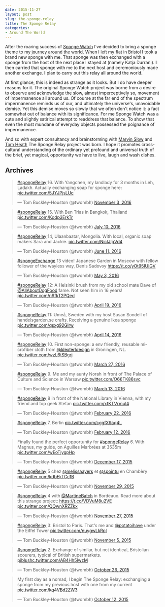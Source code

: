 ```yaml
---
date: 2015-11-27
layout: post
slug: the-sponge-relay
title: The Sponge Relay
categories:
- Around The World
---
```


After the roaring success of [Sponge Watch](http://spongewatch.tumblr.com/) I've decided to bring a sponge theme to
my [journey around the world](/around-the-world). When I left my flat in Bristol I took a brand new sponge with me. That sponge was then exchanged
with a sponge from the host of the next place I stayed at (namely Katja Durrani). I then carried that sponge with me
to the next host and ceremoniously made another exchange. I plan to carry out this relay all around the world.

At first glance, this is indeed as strange as it looks. But I do have deeper reasons for it. The original Sponge Watch project
was borne from a desire to observe and acknowledge the slow, almost imperceptively so, movement of impermanence all
around us. Of course at the far end of the spectrum impermanence reminds us of our, and ultimately the universe's,
unavoidable demise. Yet this demise moves so slowly that we often don't notice it: a fact somewhat out of balance with its
significance. For me Sponge Watch was a cute and slightly satirical attempt to readdress that balance. To show that even
the most mundane of everyday objects possessed the poignance of impermanence.

And so with expert consultancy and brainstorming with [Marvin Slow](https://twitter.com/slowmanslow) and
[Tom Heath](https://twitter.com/tommyh) The Sponge Relay project was born. I hope it promotes cross-cultural understanding
of the ordinary yet profound and universal truth of the brief, yet magical, opportunity we have to live, laugh and wash dishes.

## Archives

<blockquote class="twitter-tweet" data-lang="en"><p lang="en" dir="ltr"><a href="https://twitter.com/hashtag/spongeRelay?src=hash">#spongeRelay</a> 16. With Yangchen, my landlady for 3 months in Leh, Ladakh. Actually exchanging soap for sponge here: <a href="https://t.co/5JYJPjsLUc">pic.twitter.com/5JYJPjsLUc</a></p>&mdash; Tom Buckley-Houston (@twombh) <a href="https://twitter.com/twombh/status/794216541617164289">November 3, 2016</a></blockquote>

<blockquote class="twitter-tweet" data-lang="en"><p lang="en" dir="ltr"><a href="https://twitter.com/hashtag/spongeRelay?src=hash">#spongeRelay</a> 15. With Ben Trias in Bangkok, Thailand <a href="https://t.co/Kodp3ErkTr">pic.twitter.com/Kodp3ErkTr</a></p>&mdash; Tom Buckley-Houston (@twombh) <a href="https://twitter.com/twombh/status/752179181350363136">July 10, 2016</a></blockquote>

<blockquote class="twitter-tweet" data-lang="en"><p lang="en" dir="ltr"><a href="https://twitter.com/hashtag/spongeRelay?src=hash">#spongeRelay</a> 14, Ulaanbaatar, Mongolia. With local, organic soap makers Sara and Jackie. <a href="https://t.co/NiclJIgVd4">pic.twitter.com/NiclJIgVd4</a></p>&mdash; Tom Buckley-Houston (@twombh) <a href="https://twitter.com/twombh/status/741475982503075841">June 11, 2016</a></blockquote>

<blockquote class="twitter-tweet" data-lang="en"><p lang="en" dir="ltr"><a href="https://twitter.com/hashtag/spongeExchange?src=hash">#spongeExchange</a> 13 video! Japanese Garden in Moscow with fellow follower of the wayless way, Denis Sadovoy <a href="https://t.co/yOt95IUIGV">https://t.co/yOt95IUIGV</a></p>&mdash; Tom Buckley-Houston (@twombh) <a href="https://twitter.com/twombh/status/727582707878903808">May 3, 2016</a></blockquote>

<blockquote class="twitter-tweet" data-lang="en"><p lang="en" dir="ltr"><a href="https://twitter.com/hashtag/spongeRelay?src=hash">#spongeRelay</a> 12: A Helsinki brush from my old school mate Dave of <a href="https://twitter.com/AllAboutDogFood">@AllAboutDogFood</a> fame. Not seen him in 16 years! <a href="https://t.co/n9fkT2PQed">pic.twitter.com/n9fkT2PQed</a></p>&mdash; Tom Buckley-Houston (@twombh) <a href="https://twitter.com/twombh/status/722516310517751808">April 19, 2016</a></blockquote>

<blockquote class="twitter-tweet" data-lang="en"><p lang="sv" dir="ltr"><a href="https://twitter.com/hashtag/spongeRelay?src=hash">#spongeRelay</a> 11: Umeå, Sweden with my host Susan Sondell of handelsgarden.se crafts. Receiving a genuine Ikea sponge <a href="https://t.co/qsxg92Glrw">pic.twitter.com/qsxg92Glrw</a></p>&mdash; Tom Buckley-Houston (@twombh) <a href="https://twitter.com/twombh/status/720707965288849408">April 14, 2016</a></blockquote>

<blockquote class="twitter-tweet" data-lang="en"><p lang="en" dir="ltr"><a href="https://twitter.com/hashtag/spongeRelay?src=hash">#spongeRelay</a> 10. First non-sponge: a env friendly, reusable microfiber cloth from <a href="https://twitter.com/ldexterldesign">@ldexterldesign</a> in Groningen, NL. <a href="https://t.co/wzL6tSBgrj">pic.twitter.com/wzL6tSBgrj</a></p>&mdash; Tom Buckley-Houston (@twombh) <a href="https://twitter.com/twombh/status/714129851423334400">March 27, 2016</a></blockquote>

<blockquote class="twitter-tweet" data-lang="en"><p lang="en" dir="ltr"><a href="https://twitter.com/hashtag/spongeRelay?src=hash">#spongeRelay</a> 9. Me and my aunty Norah in front of The Palace of Culture and Science in Warsaw <a href="https://t.co/O66TK86svc">pic.twitter.com/O66TK86svc</a></p>&mdash; Tom Buckley-Houston (@twombh) <a href="https://twitter.com/twombh/status/708983977818918912">March 13, 2016</a></blockquote>

<blockquote class="twitter-tweet" data-lang="en"><p lang="en" dir="ltr"><a href="https://twitter.com/hashtag/spongeRelay?src=hash">#spongeRelay</a> 8 in front of the National Library in Vienna, with my friend and top geek Stefan <a href="https://t.co/xtKTVrmuI4">pic.twitter.com/xtKTVrmuI4</a></p>&mdash; Tom Buckley-Houston (@twombh) <a href="https://twitter.com/twombh/status/701877033509527552">February 22, 2016</a></blockquote>

<blockquote class="twitter-tweet" data-lang="en"><p lang="in" dir="ltr"><a href="https://twitter.com/hashtag/spongeRelay?src=hash">#spongeRelay</a> 7, Berlin <a href="https://t.co/cggfX9aq4L">pic.twitter.com/cggfX9aq4L</a></p>&mdash; Tom Buckley-Houston (@twombh) <a href="https://twitter.com/twombh/status/698144240296185857">February 12, 2016</a></blockquote>

<blockquote class="twitter-tweet" lang="en"><p lang="en" dir="ltr">Finally found the perfect opportunity for <a href="https://twitter.com/hashtag/spongeRelay?src=hash">#spongeRelay</a> 6. With Magnus, my guide, on Aguilles Marbrées at 3535m <a href="https://t.co/wEoTjvgpHp">pic.twitter.com/wEoTjvgpHp</a></p>&mdash; Tom Buckley-Houston (@twombh) <a href="https://twitter.com/twombh/status/677535274000326656">December 17, 2015</a></blockquote>

<blockquote class="twitter-tweet" lang="en"><p lang="fr" dir="ltr"><a href="https://twitter.com/hashtag/spongeRelay?src=hash">#spongeRelay</a> 5 chez <a href="https://twitter.com/MelissaAyers">@melissaayers</a> et <a href="https://twitter.com/spointu">@spointu</a> en Chambèry <a href="https://t.co/kdbEkTCc1B">pic.twitter.com/kdbEkTCc1B</a></p>&mdash; Tom Buckley-Houston (@twombh) <a href="https://twitter.com/twombh/status/670932745548361729">November 29, 2015</a></blockquote>

<blockquote class="twitter-tweet" data-partner="tweetdeck"><p lang="en" dir="ltr"><a href="https://twitter.com/hashtag/spongeRelay?src=hash">#spongeRelay</a> 4 with <a href="https://twitter.com/MartineBatch">@MartineBatch</a> in Bordeaux. Read more about this strange project: <a href="https://t.co/VDVuM8u2VE">https://t.co/VDVuM8u2VE</a> <a href="https://t.co/QQwnXRZZkx">pic.twitter.com/QQwnXRZZkx</a></p>&mdash; Tom Buckley-Houston (@twombh) <a href="https://twitter.com/twombh/status/670327657784066048">November 27, 2015</a></blockquote>

<blockquote class="twitter-tweet" lang="en"><p lang="en" dir="ltr"><a href="https://twitter.com/hashtag/spongeRelay?src=hash">#spongeRelay</a> 3: Bristol to Paris. That&#39;s me and <a href="https://twitter.com/potatoihave">@potatoihave</a> under the Eiffel Tower <a href="https://t.co/nuygwLkRpI">pic.twitter.com/nuygwLkRpI</a></p>&mdash; Tom Buckley-Houston (@twombh) <a href="https://twitter.com/twombh/status/662311914844893184">November 5, 2015</a></blockquote>

<blockquote class="twitter-tweet" lang="en"><p lang="en" dir="ltr"><a href="https://twitter.com/hashtag/spongeRelay?src=hash">#spongeRelay</a> 2. Exchange of similar, but not identical, Bristolian scourers, typical of British supermarkets. <a href="https://t.co/AB4Hh5lwzM">piblushc.twitter.com/AB4Hh5lwzM</a></p>&mdash; Tom Buckley-Houston (@twombh) <a href="https://twitter.com/twombh/status/658770850808791040">October 26, 2015</a></blockquote>

<blockquote class="twitter-tweet" lang="en"><p lang="en" dir="ltr">My first day as a nomad, I begin The Sponge Relay: exchanging a sponge from my previous host with one from my current <a href="http://t.co/kq4VBd2ZW3">pic.twitter.com/kq4VBd2ZW3</a></p>&mdash; Tom Buckley-Houston (@twombh) <a href="https://twitter.com/twombh/status/653651874420256768">October 12, 2015</a></blockquote>
